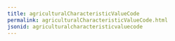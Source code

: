 ```yaml
---
title: agriculturalCharacteristicValueCode
permalink: agriculturalCharacteristicValueCode.html
jsonid: agriculturalcharacteristicvaluecode
---
```

